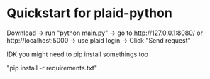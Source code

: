 # Quickstart for plaid-python

Download -> run "python main.py" -> go to http://127.0.0.1:8080/ or http://localhost:5000 -> use plaid login -> Click "Send request"

IDK you might need to pip install somethings too

"pip install -r requirements.txt"


